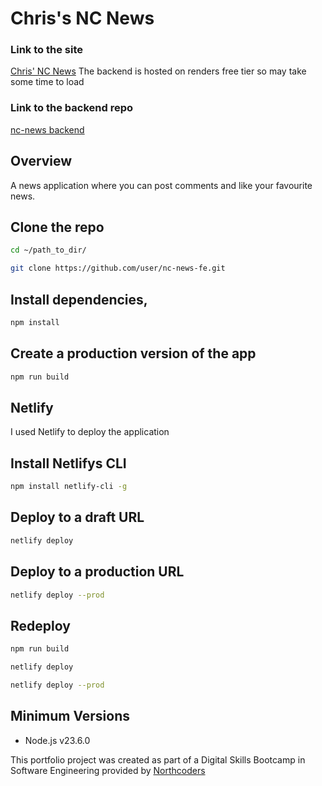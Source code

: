 # Chris's NC News
### Link to the site
[Chris' NC News](https://chris-nc-news.netlify.app/)
The backend is hosted on renders free tier so may take some time to load

### Link to the backend repo
[nc-news backend](https://github.com/cntencra/nc-news-be)

## Overview

A news application where you can post comments and like your favourite news.

## Clone the repo
```bash
cd ~/path_to_dir/

git clone https://github.com/user/nc-news-fe.git
``` 
## Install dependencies, 
```bash
npm install
```

## Create a production version of the app
```bash
npm run build
```

## Netlify
I used Netlify to deploy the application

## Install Netlifys CLI
```bash
npm install netlify-cli -g
```

## Deploy to a draft URL
```bash
netlify deploy
```

## Deploy to a production URL
```bash
netlify deploy --prod
```

## Redeploy 
```bash
npm run build

netlify deploy

netlify deploy --prod
```
## Minimum Versions

- Node.js v23.6.0



This portfolio project was created as part of a Digital Skills Bootcamp in Software Engineering provided by [Northcoders](https://northcoders.com/)
